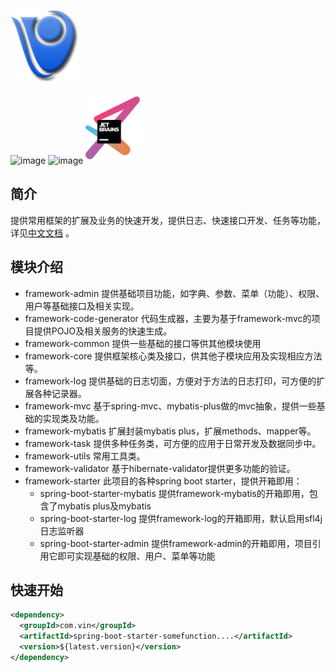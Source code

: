 ![image](logo-simple.png)

![image](https://img.shields.io/badge/jdk-8%2B-blue.svg) ![image](https://img.shields.io/badge/mybatis-plus-orange.svg?link=https://github.com/baomidou/mybatis-plus) <img src="jetbrains-variant-3.png" width="100px" height="115px" onclick ="window.open('http://https://www.jetbrains.com/?from=https://github.com/lzlevin/framework');"/>

## 简介

提供常用框架的扩展及业务的快速开发，提供日志、快速接口开发、任务等功能，详见[中文文档](https://lzlevin.github.io/framework/) 。

## 模块介绍

+ framework-admin 提供基础项目功能，如字典、参数、菜单（功能）、权限、用户等基础接口及相关实现。
+ framework-code-generator 代码生成器，主要为基于framework-mvc的项目提供POJO及相关服务的快速生成。
+ framework-common 提供一些基础的接口等供其他模块使用
+ framework-core 提供框架核心类及接口，供其他子模块应用及实现相应方法等。
+ framework-log 提供基础的日志切面，方便对于方法的日志打印，可方便的扩展各种记录器。
+ framework-mvc 基于spring-mvc、mybatis-plus做的mvc抽象，提供一些基础的实现类及功能。
+ framework-mybatis 扩展封装mybatis plus，扩展methods、mapper等。
+ framework-task 提供多种任务类，可方便的应用于日常开发及数据同步中。
+ framework-utils 常用工具类。
+ framework-validator 基于hibernate-validator提供更多功能的验证。
+ framework-starter 此项目的各种spring boot starter，提供开箱即用：
  + spring-boot-starter-mybatis 提供framework-mybatis的开箱即用，包含了mybatis plus及mybatis
  + spring-boot-starter-log 提供framework-log的开箱即用，默认启用sfl4j日志监听器
  + spring-boot-starter-admin 提供framework-admin的开箱即用，项目引用它即可实现基础的权限、用户、菜单等功能

## 快速开始

```xml
<dependency>
  <groupId>com.vin</groupId>
  <artifactId>spring-boot-starter-somefunction....</artifactId>
  <version>${latest.version}</version>
</dependency>
```